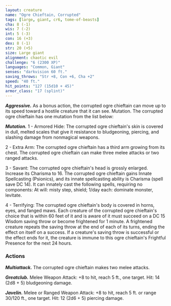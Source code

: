 ```yaml
---
layout: creature
name: "Ogre Chieftain, Corrupted"
tags: [large, giant, cr6, tome-of-beasts]
cha: 8 (-1)
wis: 7 (-2)
int: 5 (-3)
con: 16 (+3)
dex: 8 (-1)
str: 20 (+5)
size: Large giant
alignment: chaotic evil
challenge: "6 (2300 XP)"
languages: "Common, Giant"
senses: "darkvision 60 ft."
saving_throws: "Str +8, Con +6, Cha +2"
speed: "40 ft."
hit_points: "127 (15d10 + 45)"
armor_class: "17 (splint)"
---
```


***Aggressive.*** As a bonus action, the corrupted ogre chieftain can move up to its speed toward a hostile creature that it can see. Mutation. The corrupted ogre chieftain has one mutation from the list below:

***Mutation.*** 1 - Armored Hide: The corrupted ogre chieftain's skin is covered in dull, melted scales that give it resistance to bludgeoning, piercing, and slashing damage from nonmagical weapons.

2 - Extra Arm: The corrupted ogre chieftain has a third arm growing from its chest. The corrupted ogre chieftain can make three melee attacks or two ranged attacks.

3 - Savant: The corrupted ogre chieftain's head is grossly enlarged. Increase its Charisma to 16. The corrupted ogre chieftain gains Innate Spellcasting (Psionics), and its innate spellcasting ability is Charisma (spell save DC 14). It can innately cast the following spells, requiring no components: At will: misty step, shield; 1/day each: dominate monster, levitate.

4 - Terrifying: The corrupted ogre chieftain's body is covered in horns, eyes, and fanged maws. Each creature of the corrupted ogre chieftain's choice that is within 60 feet of it and is aware of it must succeed on a DC 15 Wisdom saving throw or become frightened for 1 minute. A frightened creature repeats the saving throw at the end of each of its turns, ending the effect on itself on a success. If a creature's saving throw is successful or the effect ends for it, the creature is immune to this ogre chieftain's Frightful Presence for the next 24 hours.

### Actions

***Multiattack.*** The corrupted ogre chieftain makes two melee attacks.

***Greatclub.*** Melee Weapon Attack: +8 to hit, reach 5 ft., one target. Hit: 14 (2d8 + 5) bludgeoning damage.

***Javelin.*** Melee or Ranged Weapon Attack: +8 to hit, reach 5 ft. or range 30/120 ft., one target. Hit: 12 (2d6 + 5) piercing damage.

